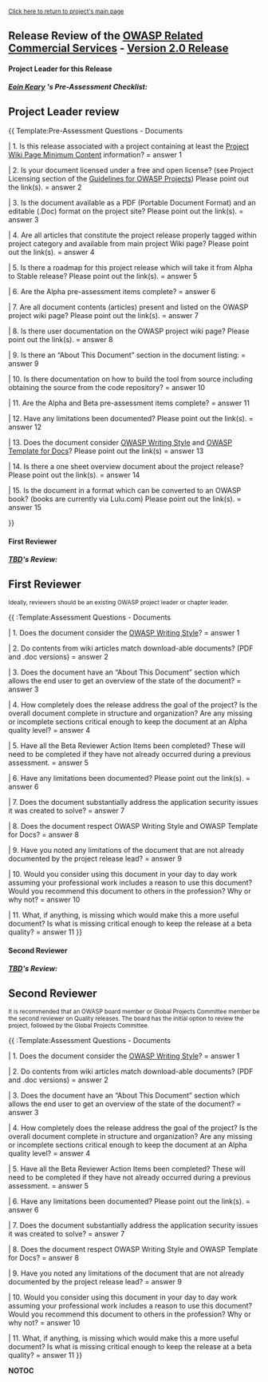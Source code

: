 <small>[Click here to return to project's main
page](:OWASP_Related_Commercial_Services "wikilink")</small>

## Release Review of the [OWASP Related Commercial Services](:OWASP_Related_Commercial_Services "wikilink") - [Version 2.0 Release](Projects/OWASP_Related_Commercial_Services/Releases/Commercial_registry_model_V2.0 "wikilink")

#### Project Leader for this Release

***[Eoin Keary](user:EoinKeary "wikilink") 's Pre-Assessment
Checklist:***

## Project Leader review

{{ Template:Pre-Assessment Questions - Documents

| 1. Is this release associated with a project containing at least the
[Project Wiki Page Minimum
Content](Assessing_Project_Health#Project_Wiki_Page_Minimal_Content "wikilink")
information? = answer 1

| 2. Is your document licensed under a free and open license? (see
Project Licensing section of the [Guidelines for OWASP
Projects](http://www.owasp.org/index.php/Guidelines_for_OWASP_Projects))
Please point out the link(s). = answer 2

| 3. Is the document available as a PDF (Portable Document Format) and
an editable (.Doc) format on the project site? Please point out the
link(s). = answer 3

| 4. Are all articles that constitute the project release properly
tagged within project category and available from main project Wiki
page? Please point out the link(s). = answer 4

| 5. Is there a roadmap for this project release which will take it from
Alpha to Stable release? Please point out the link(s). = answer 5

| 6. Are the Alpha pre-assessment items complete? = answer 6

| 7. Are all document contents (articles) present and listed on the
OWASP project wiki page? Please point out the link(s). = answer 7

| 8. Is there user documentation on the OWASP project wiki page? Please
point out the link(s). = answer 8

| 9. Is there an “About This Document” section in the document listing:
= answer 9

| 10. Is there documentation on how to build the tool from source
including obtaining the source from the code repository? = answer 10

| 11. Are the Alpha and Beta pre-assessment items complete? = answer 11

| 12. Have any limitations been documented? Please point out the
link(s). = answer 12

| 13. Does the document consider [OWASP Writing
Style](http://www.owasp.org/index.php/OWASP_Writing_Style) and [OWASP
Template for
Docs](http://www.owasp.org/index.php/OWASP_Template_Document)? Please
point out the link(s) = answer 13

| 14. Is there a one sheet overview document about the project release?
Please point out the link(s). = answer 14

| 15. Is the document in a format which can be converted to an OWASP
book? (books are currently via Lulu.com) Please point out the link(s). =
answer 15

}}

#### First Reviewer

***[TBD](user:name "wikilink")'s Review:***

## First Reviewer

<small>Ideally, reviewers should be an existing OWASP project leader or
chapter leader.</small>

{{ :Template:Assessment Questions - Documents

| 1. Does the document consider the [OWASP Writing
Style](http://www.owasp.org/index.php/OWASP_Writing_Style)? = answer 1

| 2. Do contents from wiki articles match download-able documents? (PDF
and .doc versions) = answer 2

| 3. Does the document have an “About This Document” section which
allows the end user to get an overview of the state of the document? =
answer 3

| 4. How completely does the release address the goal of the project? Is
the overall document complete in structure and organization? Are any
missing or incomplete sections critical enough to keep the document at
an Alpha quality level? = answer 4

| 5. Have all the Beta Reviewer Action Items been completed? These will
need to be completed if they have not already occurred during a previous
assessment. = answer 5

| 6. Have any limitations been documented? Please point out the link(s).
= answer 6

| 7. Does the document substantially address the application security
issues it was created to solve? = answer 7

| 8. Does the document respect OWASP Writing Style and OWASP Template
for Docs? = answer 8

| 9. Have you noted any limitations of the document that are not already
documented by the project release lead? = answer 9

| 10. Would you consider using this document in your day to day work
assuming your professional work includes a reason to use this document?
Would you recommend this document to others in the profession? Why or
why not? = answer 10

| 11. What, if anything, is missing which would make this a more useful
document? Is what is missing critical enough to keep the release at a
beta quality? = answer 11 }}

#### Second Reviewer

***[TBD](user:name "wikilink")'s Review:***

## Second Reviewer

<small>It is recommended that an OWASP board member or Global Projects
Committee member be the second reviewer on Quality releases. The board
has the initial option to review the project, followed by the Global
Projects Committee.</small>

{{ :Template:Assessment Questions - Documents

| 1. Does the document consider the [OWASP Writing
Style](http://www.owasp.org/index.php/OWASP_Writing_Style)? = answer 1

| 2. Do contents from wiki articles match download-able documents? (PDF
and .doc versions) = answer 2

| 3. Does the document have an “About This Document” section which
allows the end user to get an overview of the state of the document? =
answer 3

| 4. How completely does the release address the goal of the project? Is
the overall document complete in structure and organization? Are any
missing or incomplete sections critical enough to keep the document at
an Alpha quality level? = answer 4

| 5. Have all the Beta Reviewer Action Items been completed? These will
need to be completed if they have not already occurred during a previous
assessment. = answer 5

| 6. Have any limitations been documented? Please point out the link(s).
= answer 6

| 7. Does the document substantially address the application security
issues it was created to solve? = answer 7

| 8. Does the document respect OWASP Writing Style and OWASP Template
for Docs? = answer 8

| 9. Have you noted any limitations of the document that are not already
documented by the project release lead? = answer 9

| 10. Would you consider using this document in your day to day work
assuming your professional work includes a reason to use this document?
Would you recommend this document to others in the profession? Why or
why not? = answer 10

| 11. What, if anything, is missing which would make this a more useful
document? Is what is missing critical enough to keep the release at a
beta quality? = answer 11 }}

__NOTOC__ <headertabs/>